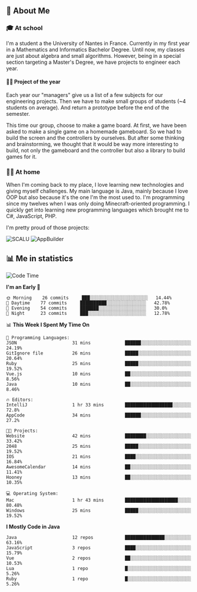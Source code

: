 ## 👀 About Me

### 🎓 At school

I'm a student a the University of Nantes in France. Currently in my first year in a Mathematics and Informatics Bachelor Degree. Until now, my classes are just about algebra and small algorithms. However, being in a special section targeting a Master's Degree, we have projects to engineer each year. 

#### 🔧🔬 Project of the year

Each year our "managers" give us a list of a few subjects for our engineering projects. Then we have to make small groups of students (~4 students on average). And return a prototype before the end of the semester.

This time our group, choose to make a game board. At first, we have been asked to make a single game on a homemade gameboard. So we had to build the screen and the controllers by ourselves. 
But after some thinking and brainstorming, we thought that it would be way more interesting to build, not only the gameboard and the controller but also a library to build games for it.

### 👨‍💻 At home

When I'm coming back to my place, I love learning new technologies and giving myself challenges. My main language is Java, mainly because I love OOP but also because it's the one I'm the most used to. I'm programming since my twelves when I was only doing Minecraft-oriented programming.  I quickly get into learning new programming languages which brought me to C#, JavaScript, PHP. 

I'm pretty proud of those projects:

![SCALU](https://github-readme-stats.vercel.app/api/pin?username=renardfute&repo=SCALU)
![AppBuilder](https://github-readme-stats.vercel.app/api/pin?username=pulsedev2&repo=AppBuilder)

## 📊 Me in statistics
<!--START_SECTION:waka-->
![Code Time](http://img.shields.io/badge/Code%20Time-32%20hrs%208%20mins-blue)

**I'm an Early 🐤** 

```text
🌞 Morning    26 commits     ███░░░░░░░░░░░░░░░░░░░░░░   14.44% 
🌆 Daytime    77 commits     ██████████░░░░░░░░░░░░░░░   42.78% 
🌃 Evening    54 commits     ███████░░░░░░░░░░░░░░░░░░   30.0% 
🌙 Night      23 commits     ███░░░░░░░░░░░░░░░░░░░░░░   12.78%

```


📊 **This Week I Spent My Time On** 

```text
💬 Programming Languages: 
JSON                     31 mins             ██████░░░░░░░░░░░░░░░░░░░   24.19% 
GitIgnore file           26 mins             █████░░░░░░░░░░░░░░░░░░░░   20.64% 
Ruby                     25 mins             █████░░░░░░░░░░░░░░░░░░░░   19.52% 
Vue.js                   10 mins             ██░░░░░░░░░░░░░░░░░░░░░░░   8.56% 
Java                     10 mins             ██░░░░░░░░░░░░░░░░░░░░░░░   8.46%

🔥 Editors: 
IntelliJ                 1 hr 33 mins        ██████████████████░░░░░░░   72.8% 
AppCode                  34 mins             ██████░░░░░░░░░░░░░░░░░░░   27.2%

🐱‍💻 Projects: 
Website                  42 mins             ████████░░░░░░░░░░░░░░░░░   33.42% 
2048                     25 mins             █████░░░░░░░░░░░░░░░░░░░░   19.52% 
IOS                      21 mins             ████░░░░░░░░░░░░░░░░░░░░░   16.84% 
AwesomeCalendar          14 mins             ██░░░░░░░░░░░░░░░░░░░░░░░   11.41% 
Hooney                   13 mins             ██░░░░░░░░░░░░░░░░░░░░░░░   10.35%

💻 Operating System: 
Mac                      1 hr 43 mins        ████████████████████░░░░░   80.48% 
Windows                  25 mins             █████░░░░░░░░░░░░░░░░░░░░   19.52%

```

**I Mostly Code in Java** 

```text
Java                     12 repos            ███████████████░░░░░░░░░░   63.16% 
JavaScript               3 repos             ████░░░░░░░░░░░░░░░░░░░░░   15.79% 
Vue                      2 repos             ██░░░░░░░░░░░░░░░░░░░░░░░   10.53% 
Lua                      1 repo              █░░░░░░░░░░░░░░░░░░░░░░░░   5.26% 
Ruby                     1 repo              █░░░░░░░░░░░░░░░░░░░░░░░░   5.26%

```



<!--END_SECTION:waka-->
